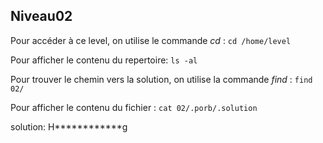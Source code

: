 ## Niveau02

Pour accéder à ce level, on utilise le commande *cd* :    `cd /home/level`

Pour afficher le contenu du repertoire:    `ls -al`

Pour trouver le chemin vers la solution, on utilise la commande *find* :  `find 02/`

Pour afficher le contenu du fichier :  `cat 02/.porb/.solution`


solution: H************g

